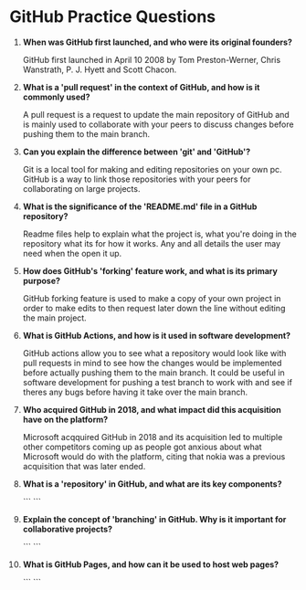 # GitHub Practice Questions

1. **When was GitHub first launched, and who were its original founders?**

   GitHub first launched in April 10 2008 by Tom Preston-Werner, Chris Wanstrath, P. J. Hyett and Scott Chacon.

2. **What is a 'pull request' in the context of GitHub, and how is it commonly used?**

   A pull request is a request to update the main repository of GitHub and is mainly used to collaborate with your peers to discuss changes before pushing them to the main branch.

3. **Can you explain the difference between 'git' and 'GitHub'?**

   Git is a local tool for making and editing repositories on your own pc. GitHub is a way to link those repositories with your peers for collaborating on large projects.

4. **What is the significance of the 'README.md' file in a GitHub repository?**

    Readme files help to explain what the project is, what you're doing in the repository what its for how it works. Any and all details the user may need when the open it up.

5. **How does GitHub's 'forking' feature work, and what is its primary purpose?**

   GitHub forking feature is used to make a copy of your own project in order to make edits to then request later down the line without editing the main project.
   
6. **What is GitHub Actions, and how is it used in software development?**

   GitHub actions allow you to see what a repository would look like with pull requests in mind to see how the changes would be implemented before actually pushing them to the main branch. It could be useful in software development for pushing a test branch to work with and see if theres any bugs before having it take over the main branch.

7. **Who acquired GitHub in 2018, and what impact did this acquisition have on the platform?**

   Microsoft acqquired GitHub in 2018 and its acquisition led to multiple other competitors coming up as people got anxious about what Microsoft would do with the platform, citing that nokia was a previous acquisition that was later ended.

8. **What is a 'repository' in GitHub, and what are its key components?**

   \`\`\`
   \`\`\`

9. **Explain the concept of 'branching' in GitHub. Why is it important for collaborative projects?**

   \`\`\`
   \`\`\`

10. **What is GitHub Pages, and how can it be used to host web pages?**

    \`\`\`
    \`\`\`

